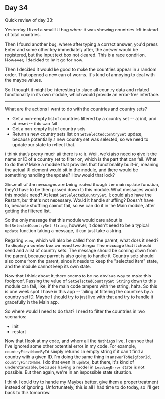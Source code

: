 ## Day 34

Quick review of day 33:

Yesterday I fixed a small UI bug where it was showing countries left instead of total countries.

Then I found another bug, where after typing a correct answer, you'd press Enter and some other key immediately after, the answer would be registered, but the input text box not cleared. This is a race condition. However, I decided to let it go for now.

Then I decided it would be good to make the countries appear in a random order. That opened a new can of worms. It's kind of annoying to deal with the maybe values.

So I thought it might be interesting to place all country data and related functionality in its own module, which would provide an error-free interface.

---

What are the actions I want to do with the countries and country sets?

- Get a non-empty list of countries filtered by a country set -- at init, and at reset -- this can fail
- Get a non-empty list of country sets
- Return a new country sets list on `SetSelectedCountrySet` update, because potentially a new country set was selected, so we need to update our state to reflect that.

I think that's pretty much all there is to it. Well, we'd also need to give it the name or ID of a country set to filter on, which is the part that can fail. What to do then? Make a module that provides that functionality built-in, meaning the actual UI element would sit in the module, and there would be something handling the update? How would that look?

Since all of the messages are being routed though the main `update` function, they'd have to be then passed down to this module. What messages would this module need? At least `SetSelectedCountrySet`. It could also have the Restart, but that's not necessary. Would it handle shuffling? Doesn't have to, because shuffling cannot fail, so we can do it in the Main module, after getting the filtered list.

So the only message that this module would care about is `SetSelectedCountrySet String`, however, it doesn't need to be a typical `update` function taking a message, it can just take a string.

Regaring `view`, which will also be called from the parent, what does it need? To display a combo box we need two things: The message that it should send and a list of country sets. The message should be coming down from the parent, because parent is also going to handle it. Country sets should also come from the parent, since it needs to keep the "selected item" state, and the module cannot keep its own state.

Now that I think about it, there seems to be no obvious way to make this foolproof. Passing the value of `SetSelectedCountrySet String` down to this module can fail, like, if the main code tampers with the string, haha. So this is one week spot I have in this app -- failing at filtering the countries by a country set ID. Maybe I should try to just live with that and try to handle it gracefully in the Main app.

So where would I need to do that? I need to filter the countries in two scenarios:

- init
- restart

Now that I look at my code, and where all the `Nothing`s live, I can see that I've ignored some other potential erros in my code. For example, `countryFirstNameById` simply returns an empty string if it can't find a country with a given ID. I'm doing the same thing in `answerToNeighborId`, `countryFirstName`. I do that even in `update`, but there, it's kind of understandable, because having a model in `LoadingError` state is not possible. But then again, we're in an impossible state situation.

I think I could try to handle my Maybes better, give them a proper treatment instead of ignoring. Unfortunately, this is all I had time to do today, so I'll get back to this tomorrow.